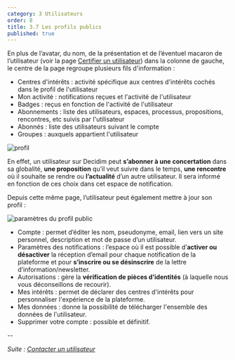 ```yaml
---
category: 3 Utilisateurs
order: 8
title: 3.7 Les profils publics
published: true
---
```

En plus de l’avatar, du nom, de la présentation et de l’éventuel macaron de l’utilisateur (voir la page [Certifier un utilisateur]({{site.baseurl}}/3-utilisateurs/6-certifier-utilisateur/)) dans la colonne de gauche, le centre de la page regroupe plusieurs fils d'information :    
* Centres d'intérêts : activité spécifique aux centres d'intérêts cochés dans le profil de l'utilisateur
* Mon activité : notifications reçues et l'activité de l'utilisateur
* Badges : reçus en fonction de l'activité de l'utilisateur
* Abonnements : liste des utilisateurs, espaces, processus, propositions, rencontres, etc suivis par l'utilisateur
* Abonnés : liste des utilisateurs suivant le compte
* Groupes : auxquels appartient l'utilisateur 

![profil]({{site.baseurl}}/images/profil.png)

En effet, un utilisateur sur Decidim peut **s’abonner à une concertation** dans sa globalité, **une proposition** qu’il veut suivre dans le temps, **une rencontre** où il souhaite se rendre ou **l’actualité** d’un autre utilisateur. Il sera informé en fonction de ces choix dans cet espace de notification.

Depuis cette même page, l’utilisateur peut également mettre à jour son profil :

![paramètres du profil public]({{site.baseurl}}/images/compte.png)

* Compte : permet d’éditer les nom, pseudonyme, email, lien vers un site personnel, description et mot de passe d’un utilisateur.
* Paramètres des notifications : l’espace où il est possible d’**activer ou désactiver** la réception d’email pour chaque notification de la plateforme et pour **s’inscrire ou se désinscrire** de la lettre d’information/newsletter.
* Autorisations : gère la **vérification de pièces d’identités** (à laquelle nous vous déconseillons de recourir).
* Mes intérêts : permet de déclarer des centres d'intérêts pour personnaliser l'expérience de la plateforme.
* Mes données : donne la possibilité de télécharger l'ensemble des données de l'utilisateur. 
* Supprimer votre compte : possible et définitif.

--

*Suite : [Contacter un utilisateur]({{site.base}}/3-utilisateurs/8-contacter-utilisateur/)*
